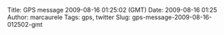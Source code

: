 Title: GPS message 2009-08-16 01:25:02 (GMT)
Date: 2009-08-16 01:25
Author: marcaurele
Tags: gps, twitter
Slug: gps-message-2009-08-16-012502-gmt

<!--break-->

<div class="gmap" id="gmap_20090815_182502">
</div>
</p>

